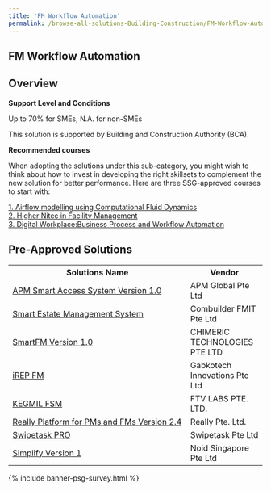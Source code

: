 ```yaml
---
title: 'FM Workflow Automation'
permalink: /browse-all-solutions-Building-Construction/FM-Workflow-Automation
---
```


## FM Workflow Automation
## Overview

**Support Level and Conditions**

Up to 70% for SMEs, N.A. for non-SMEs

This solution is supported by Building and Construction Authority (BCA).

**Recommended courses**

When adopting the solutions under this sub-category, you might wish to think about how to invest in developing the right skillsets to complement the new solution for better performance. Here are three SSG-approved courses to start with:

<a href='https://sfec.enterprisejobskills.gov.sg/Course_Internet/CourseDetail.aspx?CoursesReferenceNumber=TGS-2017506383'  target='_blank' rel='noopener'>1. Airflow modelling using Computational Fluid Dynamics</a><br>
<a href='https://sfec.enterprisejobskills.gov.sg/Course_Internet/CourseDetail.aspx?CoursesReferenceNumber=TGS-2015502157'  target='_blank' rel='noopener'>2. Higher Nitec in Facility Management</a><br>
<a href='https://sfec.enterprisejobskills.gov.sg/Course_Internet/CourseDetail.aspx?CoursesReferenceNumber=TGS-2022014139'  target='_blank' rel='noopener'>3. Digital Workplace:Business Process and Workflow Automation</a><br>

## Pre-Approved Solutions

<table>
<tr>
<th style='width: auto;'><b>Solutions Name</b></th>
<th style='width: 30%;'><b>Vendor</b></th>
</tr>
<tr>
<td><a href='/productivity-solutions-grant/solutionrepo/solution20' target='_blank'>APM Smart Access System Version 1.0</a><br></td>
<td>APM Global Pte Ltd</td>
</tr>
<tr>
<td><a href='/productivity-solutions-grant/solutionrepo/solution1667' target='_blank'>Smart Estate Management System</a><br></td>
<td>Combuilder FMIT Pte Ltd</td>
</tr>
<tr>
<td><a href='/productivity-solutions-grant/solutionrepo/solution1755' target='_blank'>SmartFM Version 1.0</a><br></td>
<td>CHIMERIC TECHNOLOGIES PTE LTD</td>
</tr>
<tr>
<td><a href='/productivity-solutions-grant/solutionrepo/solution1906' target='_blank'>iREP FM</a><br></td>
<td>Gabkotech Innovations Pte Ltd</td>
</tr>
<tr>
<td><a href='/productivity-solutions-grant/solutionrepo/solution2304' target='_blank'>KEGMIL FSM</a><br></td>
<td>FTV LABS PTE. LTD.</td>
</tr>
<tr>
<td><a href='/productivity-solutions-grant/solutionrepo/solution2317' target='_blank'>Really Platform for PMs and FMs Version 2.4</a><br></td>
<td>Really Pte. Ltd.</td>
</tr>
<tr>
<td><a href='/productivity-solutions-grant/solutionrepo/solution2377' target='_blank'>Swipetask PRO</a><br></td>
<td>Swipetask Pte Ltd</td>
</tr>
<tr>
<td><a href='/productivity-solutions-grant/solutionrepo/solution2676' target='_blank'>Simplify Version 1</a><br></td>
<td>Noid Singapore Pte Ltd</td>
</tr>
</table>

{% include banner-psg-survey.html %}
